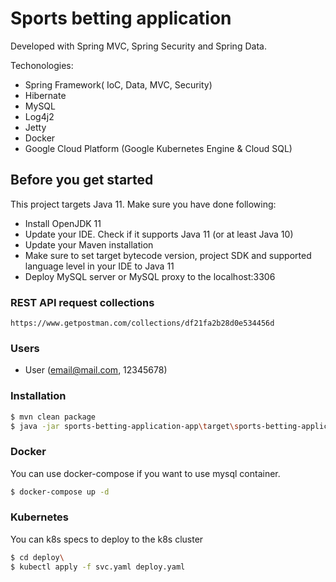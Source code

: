 # Sports betting application

Developed with Spring MVC, Spring Security and Spring Data.

Techonologies:
  - Spring Framework( IoC, Data, MVC, Security)
  - Hibernate
  - MySQL
  - Log4j2
  - Jetty
  - Docker 
  - Google Cloud Platform (Google Kubernetes Engine & Cloud SQL)
  
Before you get started
--------
This project targets Java 11. Make sure you have done following:
- Install OpenJDK 11
- Update your IDE. Check if it supports Java 11 (or at least Java 10)
- Update your Maven installation
- Make sure to set target bytecode version, project SDK and supported language level in your IDE to 
Java 11
- Deploy MySQL server or MySQL proxy to the localhost:3306

### REST API request collections
```
https://www.getpostman.com/collections/df21fa2b28d0e534456d
```

### Users
  - User (email@mail.com, 12345678)

### Installation
```sh
$ mvn clean package
$ java -jar sports-betting-application-app\target\sports-betting-application-jar-with-dependencies.jar

```
### Docker
You can use docker-compose if you want to use mysql container.

```sh
$ docker-compose up -d
```

### Kubernetes
You can k8s specs to deploy to the k8s cluster

```sh
$ cd deploy\
$ kubectl apply -f svc.yaml deploy.yaml
```
